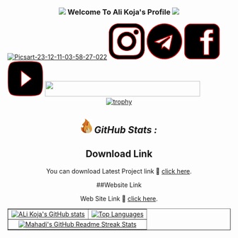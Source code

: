 
<h3 align="center">
  <img src="https://emoji.discord.st/emojis/768b108d-274f-4f44-a634-8477b16efce7.gif" width="22">
    Welcome To Ali Koja's Profile  
  <img src="https://emoji.discord.st/emojis/768b108d-274f-4f44-a634-8477b16efce7.gif" width="22">
</h3>
<a href="https://ibb.co/sRsVHQ6"><img src="https://h.top4top.io/p_2927snbgn0.jpg" alt="Picsart-23-12-11-03-58-27-022" border="0"></a>
<a href="https://Instagram.com/n0t_y0urs_ali" target="_blank"><img src="https://github.com/K0J4/K0J4/blob/main/Image/instagram.png" alt="alt text" width="81" height="81"></a> 
<a href="https://t.me/kojababu"><img src="https://github.com/K0J4/K0J4/blob/main/Image/telegram.png" alt="alt text" width="81" height="81"></a>
<a href="https://www.facebook.com/100010503540373" target="_blank"><img src="https://github.com/K0J4/K0J4/blob/main/Image/facebook.png" alt="alt text" width="81" height="81"></a> <a href="https://youtube.com/@kojababu"><img src="https://github.com/K0J4/K0J4/blob/main/Image/youtube.png" alt="alt text" width="81" height="81"></a> 
<a href="https://visitorbadge.io/status?path=https%3A%2F%2Fgithub.com%2K0J4%2Fgithub-K0J4"><img src="https://api.visitorbadge.io/api/visitors?path=https%3A%2F%2Fgithub.com%2FMAHADI-YOUR-PAPA%2Fgithub-K0J4&label=ALI'S%20GITHUB%20VISITOR&labelColor=%23697689&countColor=%23dce775&labelStyle=upper" width="350" height="35"></a>
<center>
<a href="https://github.com/K0J4"><img title="trophy" src="https://github-profile-trophy.vercel.app/?username=K0J4&theme=monokai"></a>

<h2> <img width="25" src="https://github.com/DalpatRathore/dalpatrathore/blob/main/assets/icons/icon-stats.png" /><i> GitHub Stats :</i></h2>

<table border="1">
  <tr>
    <td valign="top"><a href="https://github.com/K0J4/github-readme-stats"> <img src="https://github-readme-stats.vercel.app/api?username=K0J4&count_private=true&show_icons=true&icon_color=FFA500&title_color=f4791f&bg_color=0,03071e,0F2027,03071e&text_color=abcdef&border_radius=10" alt ="ALi Koja's GitHub stats"/></td> </a>
    <td valign="top"> <a href="https://github.com/K0J4/github-readme-stats"> <img src="https://github-readme-stats.vercel.app/api/top-langs/?username=K0J4&layout=compact&langs_count=10" alt ="Top Languages"/></td>
    </a>
  </tr>
   <tr>
    <td colspan="2" align="center"> <a href="https://git.io/streak-stats"> <img src="http://github-readme-streak-stats.herokuapp.com?user=K0J4&hide_border=true&background=f6f8fa&stroke=001427&ring=e36414&fire=e36414&currStreakNum=03045e&sideNums=03045e&currStreakLabel=03045e&sideLabels=240046&dates=fb5607&date_format=j%20M%5B%20Y%5D" alt ="Mahadi's GitHub Readme Streak Stats"/> </a>  </td> 

## Download Link

You can download Latest Project link 🔗 [click here](https://github.com/K0J4/files/releases/download/Tool/convo.zip).

##Website Link

Web Site Link 🔗 [click here](https://control.bot-hosting.net/).
